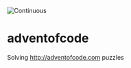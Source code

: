 ![Continuous](https://github.com/pirren/adventofcode/actions/workflows/continuous.yml/badge.svg)

# adventofcode
Solving http://adventofcode.com puzzles
